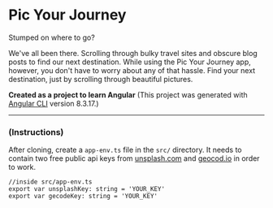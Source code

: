 # Pic Your Journey

Stumped on where to go? 

We've all been there. Scrolling through bulky travel sites and obscure blog posts to find our next destination. While using the Pic Your Journey app, however, you don't have to worry about any of that hassle. Find your next destination, just by scrolling through beautiful pictures.

**Created as a project to learn Angular**
(This project was generated with [Angular CLI](https://github.com/angular/angular-cli) version 8.3.17.)

---

### (Instructions)
After cloning, create a `app-env.ts` file in the `src/` directory. It needs to contain two free public api keys from [unsplash.com](https://unsplash.com/developers) and [geocod.io](https://geocod.io) in order to work.

```
//inside src/app-env.ts
export var unsplashKey: string = 'YOUR_KEY'
export var gecodeKey: string = 'YOUR_KEY'
```
